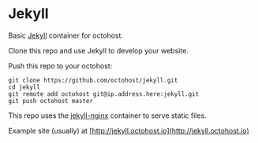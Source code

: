 Jekyll
====

Basic [Jekyll](http://jekyllrb.com/) container for octohost.

Clone this repo and use Jekyll to develop your website.

Push this repo to your octohost:

```
git clone https://github.com/octohost/jekyll.git
cd jekyll
git remote add octohost git@ip.address.here:jekyll.git
git push octohost master
```

This repo uses the [jekyll-nginx](https://github.com/octohost/jekyll-nginx) container to serve static files.

Example site \(usually\) at [http://jekyll.octohost.io](http://jekyll.octohost.io)
